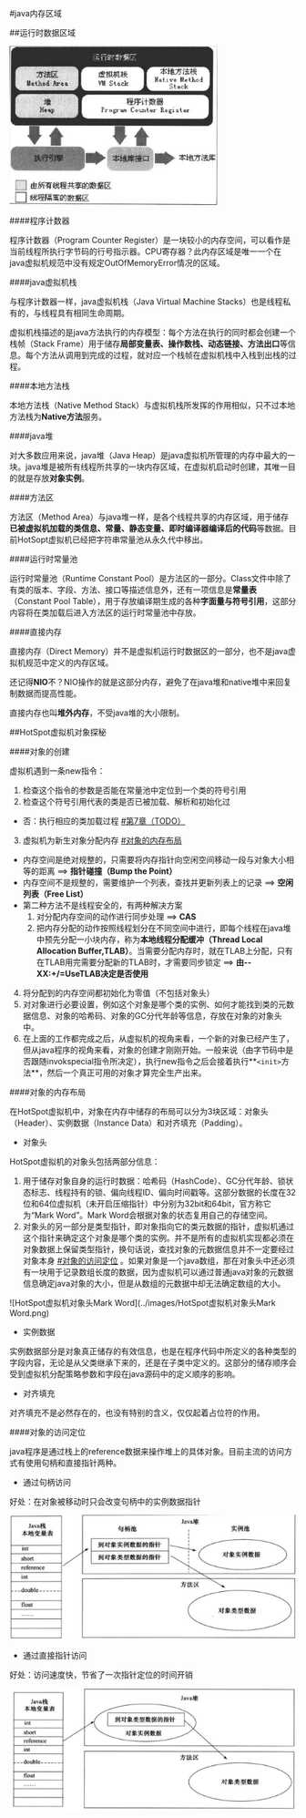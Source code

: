 #java内存区域

##运行时数据区域

![java虚拟机运行时数据区](../images/java虚拟机运行时数据区.png)

####程序计数器

程序计数器（Program Counter Register）是一块较小的内存空间，可以看作是当前线程所执行字节码的行号指示器。CPU寄存器？此内存区域是唯一一个在java虚拟机规范中没有规定OutOfMemoryError情况的区域。

####java虚拟机栈

与程序计数器一样，java虚拟机栈（Java Virtual Machine Stacks）也是线程私有的，与线程具有相同生命周期。

虚拟机栈描述的是java方法执行的内存模型：每个方法在执行的同时都会创建一个栈帧（Stack Frame）用于储存**局部变量表、操作数栈、动态链接、方法出口**等信息。每个方法从调用到完成的过程，就对应一个栈帧在虚拟机栈中入栈到出栈的过程。

####本地方法栈

本地方法栈（Native Method Stack）与虚拟机栈所发挥的作用相似，只不过本地方法栈为**Native方法**服务。

####java堆

对大多数应用来说，java堆（Java Heap）是java虚拟机所管理的内存中最大的一块。java堆是被所有线程所共享的一块内存区域，在虚拟机启动时创建，其唯一目的就是存放**对象实例**。

####方法区

方法区（Method Area）与java堆一样，是各个线程共享的内存区域，用于储存**已被虚拟机加载的类信息、常量、静态变量、即时编译器编译后的代码**等数据。目前HotSopt虚拟机已经把字符串常量池从永久代中移出。

####运行时常量池

运行时常量池（Runtime Constant Pool）是方法区的一部分。Class文件中除了有类的版本、字段、方法、接口等描述信息外，还有一项信息是**常量表**（Constant Pool Table），用于存放编译期生成的各种**字面量与符号引用**，这部分内容将在类加载后进入方法区的运行时常量池中存放。

####直接内存

直接内存（Direct Memory）并不是虚拟机运行时数据区的一部分，也不是java虚拟机规范中定义的内存区域。

还记得**NIO**不？NIO操作的就是这部分内存，避免了在java堆和native堆中来回复制数据而提高性能。

直接内存也叫**堆外内存**，不受java堆的大小限制。

##HotSpot虚拟机对象探秘

####对象的创建

虚拟机遇到一条new指令：

1. 检查这个指令的参数是否能在常量池中定位到一个类的符号引用
2. 检查这个符号引用代表的类是否已被加载、解析和初始化过
  * 否：执行相应的类加载过程 [#第7章（TODO）](#TODO)
3. 虚拟机为新生对象分配内存 [#对象的内存布局](#对象的内存布局)
  * 内存空间是绝对规整的，只需要将内存指针向空闲空间移动一段与对象大小相等的距离 ==> **指针碰撞（Bump the Point）**
  * 内存空间不是规整的，需要维护一个列表，查找并更新列表上的记录 ==> **空闲列表（Free List）**
  * 第二种方法不是线程安全的，有两种解决方案
    1. 对分配内存空间的动作进行同步处理 ==> **CAS**
    2. 把内存分配的动作按照线程划分在不同空间中进行，即每个线程在java堆中预先分配一小块内存，称为**本地线程分配缓冲（Thread Local Allocation Buffer,TLAB）**。当需要分配内存时，就在TLAB上分配，只有在TLAB用完需要分配新的TLAB时，才需要同步锁定 ==> **由--XX:+/=UseTLAB决定是否使用**
4. 将分配到的内存空间都初始化为零值（不包括对象头）
5. 对对象进行必要设置，例如这个对象是哪个类的实例、如何才能找到类的元数据信息、对象的哈希码、对象的GC分代年龄等信息，存放在对象的对象头中。
6. 在上面的工作都完成之后，从虚拟机的视角来看，一个新的对象已经产生了，但从java程序的视角来看，对象的创建才刚刚开始。一般来说（由字节码中是否跟随invokspecial指令所决定），执行new指令之后会接着执行**```<init>```方法**，然后一个真正可用的对象才算完全生产出来。

####对象的内存布局

在HotSpot虚拟机中，对象在内存中储存的布局可以分为3块区域：对象头（Header）、实例数据（Instance Data）和对齐填充（Padding）。

* 对象头

HotSpot虚拟机的对象头包括两部分信息：

1. 用于储存对象自身的运行时数据：哈希码（HashCode）、GC分代年龄、锁状态标志、线程持有的锁、偏向线程ID、偏向时间戳等。这部分数据的长度在32位和64位虚拟机（未开启压缩指针）中分别为32bit和64bit，官方称它为“Mark Word”。Mark Word会根据对象的状态复用自己的存储空间。
2. 对象头的另一部分是类型指针，即对象指向它的类元数据的指针，虚拟机通过这个指针来确定这个对象是哪个类的实例。并不是所有的虚拟机实现都必须在对象数据上保留类型指针，换句话说，查找对象的元数据信息并不一定要经过对象本身 [#对象的访问定位](#对象的访问定位) 。如果对象是一个java数组，那在对象头中还必须有一块用于记录数组长度的数据，因为虚拟机可以通过普通java对象的元数据信息确定java对象的大小，但是从数组的元数据中却无法确定数组的大小。

![HotSpot虚拟机对象头Mark Word](../images/HotSpot虚拟机对象头Mark Word.png)

* 实例数据

实例数据部分是对象真正储存的有效信息，也是在程序代码中所定义的各种类型的字段内容，无论是从父类继承下来的，还是在子类中定义的。这部分的储存顺序会受到虚拟机分配策略参数和字段在java源码中的定义顺序的影响。

* 对齐填充

对齐填充不是必然存在的，也没有特别的含义，仅仅起着占位符的作用。

####对象的访问定位

java程序是通过栈上的reference数据来操作堆上的具体对象。目前主流的访问方式有使用句柄和直接指针两种。

* 通过句柄访问

好处：在对象被移动时只会改变句柄中的实例数据指针

![通过句柄访问对象](../images/通过句柄访问对象.png)

* 通过直接指针访问

好处：访问速度快，节省了一次指针定位的时间开销

![通过直接指针访问对象](../images/通过直接指针访问对象.png)
